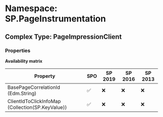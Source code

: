 # Namespace: SP.PageInstrumentation

## Complex Type: PageImpressionClient

### Properties

**Availability matrix**

Property | SPO | SP 2019 | SP 2016 | SP 2013
----------|-----|---------|---------|--------
BasePageCorrelationId (Edm.String) | ✅ | ❌ | ❌ | ❌
ClientIdToClickInfoMap (Collection(SP.KeyValue)) | ✅ | ❌ | ❌ | ❌
